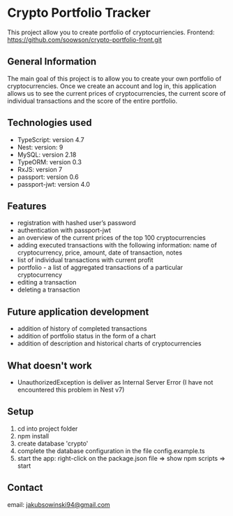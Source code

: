 # Crypto Portfolio Tracker 
This project allow you to create portfolio of cryptocurriencies. Frontend: https://github.com/soowson/crypto-portfolio-front.git

## General Information
The main goal of this project is to allow you to create your own portfolio of cryptocurrencies. Once we create an account and log in, this application allows us to see the current prices of cryptocurrencies, the current score of individual transactions and the score of the entire portfolio.

## Technologies used
- TypeScript: version 4.7
- Nest: version: 9
- MySQL: version 2.18
- TypeORM: version 0.3
- RxJS: version 7
- passport: version 0.6
- passport-jwt: version 4.0

## Features
- registration with hashed user’s password
- authentication with passport-jwt
- an overview of the current prices of the top 100 cryptocurrencies
- adding executed transactions with the following information: name of cryptocurrency, price, amount, date of transaction, notes
- list of individual transactions with current profit 
- portfolio - a list of aggregated transactions of a particular cryptocurrency
- editing a transaction 
- deleting a transaction

## Future application development
- addition of history of completed transactions
- addition of portfolio status in the form of a chart
- addition of description and historical charts of cryptocurrencies

## What doesn't work
- UnauthorizedException is deliver as Internal Server Error (I have not encountered this problem in Nest v7)

## Setup
1) cd into project folder 
2) npm install
3) create database 'crypto'
4) complete the database configuration in the file config.example.ts
5) start the app: right-click on the package.json file => show npm scripts => start

## Contact
email: jakubsowinski94@gmail.com


